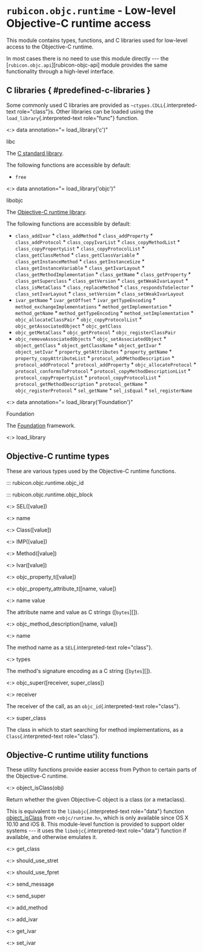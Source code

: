 # `rubicon.objc.runtime` - Low-level Objective-C runtime access

This module contains types, functions, and C libraries used for
low-level access to the Objective-C runtime.

In most cases there is no need to use this module directly --- the
[`rubicon.objc.api`][rubicon-objc-api] module provides the
same functionality through a high-level interface.

## C libraries { #predefined-c-libraries }

Some commonly used C libraries are provided as
`~ctypes.CDLL`{.interpreted-text role="class"}s. Other libraries can be
loaded using the `load_library`{.interpreted-text role="func"} function.

<:> data annotation="= load_library('c')"
<!-- TODO: stub candidate -->
<!-- TODO: stub notes -->
libc

The [C standard library](https://en.cppreference.com/w/c).

The following functions are accessible by default:

<!-- TODO: style into list -->

* `free`

<:> data annotation="= load_library('objc')"
<!-- TODO: stub candidate -->
<!-- TODO: stub notes -->
libobjc

The [Objective-C runtime
library](https://developer.apple.com/documentation/objectivec).

The following functions are accessible by default:

<!-- TODO: style into list -->

* `class_addIvar` * `class_addMethod` * `class_addProperty` *
`class_addProtocol` * `class_copyIvarList` * `class_copyMethodList` *
`class_copyPropertyList` * `class_copyProtocolList` *
`class_getClassMethod` * `class_getClassVariable` *
`class_getInstanceMethod` * `class_getInstanceSize` *
`class_getInstanceVariable` * `class_getIvarLayout` *
`class_getMethodImplementation` * `class_getName` *
`class_getProperty` * `class_getSuperclass` * `class_getVersion` *
`class_getWeakIvarLayout` * `class_isMetaClass` *
`class_replaceMethod` * `class_respondsToSelector` *
`class_setIvarLayout` * `class_setVersion` * `class_setWeakIvarLayout`
* `ivar_getName` * `ivar_getOffset` * `ivar_getTypeEncoding` *
`method_exchangeImplementations` * `method_getImplementation` *
`method_getName` * `method_getTypeEncoding` *
`method_setImplementation` * `objc_allocateClassPair` *
`objc_copyProtocolList` * `objc_getAssociatedObject` * `objc_getClass`
* `objc_getMetaClass` * `objc_getProtocol` * `objc_registerClassPair`
* `objc_removeAssociatedObjects` * `objc_setAssociatedObject` *
`object_getClass` * `object_getClassName` * `object_getIvar` *
`object_setIvar` * `property_getAttributes` * `property_getName` *
`property_copyAttributeList` * `protocol_addMethodDescription` *
`protocol_addProtocol` * `protocol_addProperty` *
`objc_allocateProtocol` * `protocol_conformsToProtocol` *
`protocol_copyMethodDescriptionList` * `protocol_copyPropertyList` *
`protocol_copyProtocolList` * `protocol_getMethodDescription` *
`protocol_getName` * `objc_registerProtocol` * `sel_getName` *
`sel_isEqual` * `sel_registerName`


<:> data annotation="= load_library('Foundation')"
<!-- TODO: stub candidate -->
<!-- TODO: stub notes -->
Foundation

The [Foundation](https://developer.apple.com/documentation/foundation)
framework.

<:> load_library
<!-- TODO: function -->

## Objective-C runtime types

These are various types used by the Objective-C runtime functions.

::: rubicon.objc.runtime.objc_id

::: rubicon.objc.runtime.objc_block
<!-- TODO: class -->

<:> SEL([value])
<!-- TODO: class -->

<:> name <!-- TODO: attribute -->


<:> Class([value])
<!-- TODO: class -->

<:> IMP([value])
<!-- TODO: class -->

<:> Method([value])
<!-- TODO: class -->

<:> Ivar([value])
<!-- TODO: class -->

<:> objc_property_t([value])
<!-- TODO: class -->

<:> objc_property_attribute_t([name, value])
<!-- TODO: class -->

<:> name value <!-- TODO: attribute -->
<!-- TODO: Doc notes -->
The attribute name and value as C strings ([`bytes`][]).



<:> objc_method_description([name, value])
<!-- TODO: class -->

<:> name <!-- TODO: attribute -->
<!-- TODO: Doc notes -->
The method name as a `SEL`{.interpreted-text role="class"}.


<:> types <!-- TODO: attribute -->
<!-- TODO: Doc notes -->
The method's signature encoding as a C string ([`bytes`][]).



<:> objc_super([receiver, super_class])
<!-- TODO: class -->

<:> receiver <!-- TODO: attribute -->
<!-- TODO: Doc notes -->
The receiver of the call, as an `objc_id`{.interpreted-text
role="class"}.


<:> super_class <!-- TODO: attribute -->
<!-- TODO: Doc notes -->
The class in which to start searching for method implementations, as a
`Class`{.interpreted-text role="class"}.



## Objective-C runtime utility functions

These utility functions provide easier access from Python to certain
parts of the Objective-C runtime.

<:> object_isClass(obj)
<!-- TODO: function -->
<!-- TODO: Doc notes -->
Return whether the given Objective-C object is a class (or a metaclass).

This is equivalent to the `libobjc`{.interpreted-text role="data"}
function
[object_isClass](https://developer.apple.com/documentation/objectivec/1418659-object_isclass?language=objc)
from `<objc/runtime.h>`, which is only available since OS X 10.10 and
iOS 8. This module-level function is provided to support older systems
--- it uses the `libobjc`{.interpreted-text role="data"} function if
available, and otherwise emulates it.


<:> get_class
<!-- TODO: function -->

<:> should_use_stret
<!-- TODO: function -->

<:> should_use_fpret
<!-- TODO: function -->

<:> send_message
<!-- TODO: function -->

<:> send_super
<!-- TODO: function -->

<:> add_method
<!-- TODO: function -->

<:> add_ivar
<!-- TODO: function -->

<:> get_ivar
<!-- TODO: function -->

<:> set_ivar
<!-- TODO: function -->
